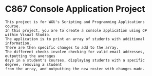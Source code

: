 # C867 Console Application Project
    This project is for WGU's Scripting and Programming Applications course. 
    In this project, you are to create a console application using C# within Visual Studio. 
    The application is to print an array of students with additional information. 
    There are then specific changes to add to the array. 
    The different checks involve checking for valid email addresses, outputting the averages 
    days in a student's courses, displaying students with a specific degree, removing a student 
    from the array, and outputting the new roster with changes made.